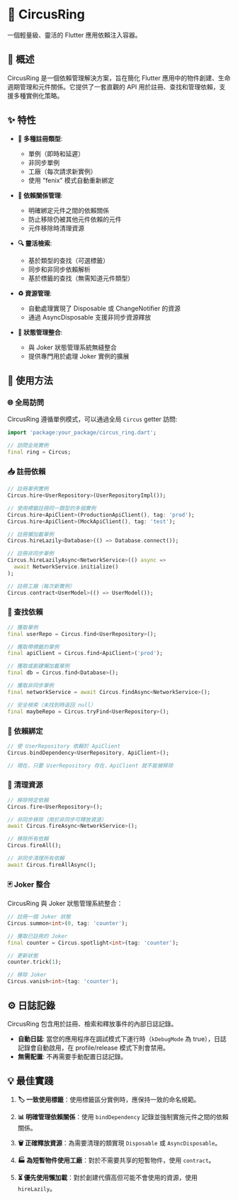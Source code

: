 # 🎪 CircusRing

一個輕量級、靈活的 Flutter 應用依賴注入容器。

## 🌟 概述

CircusRing 是一個依賴管理解決方案，旨在簡化 Flutter 應用中的物件創建、生命週期管理和元件關係。它提供了一套直觀的 API 用於註冊、查找和管理依賴，支援多種實例化策略。

## ✨ 特性

- **🧩 多種註冊類型**:
    - 單例（即時和延遲）
    - 非同步單例
    - 工廠（每次請求新實例）
    - 使用 "fenix" 模式自動重新綁定

- **🔄 依賴關係管理**:
    - 明確綁定元件之間的依賴關係
    - 防止移除仍被其他元件依賴的元件
    - 元件移除時清理資源

- **🔍 靈活檢索**:
    - 基於類型的查找（可選標籤）
    - 同步和非同步依賴解析
    - 基於標籤的查找（無需知道元件類型）

- **♻️ 資源管理**:
    - 自動處理實現了 Disposable 或 ChangeNotifier 的資源
    - 通過 AsyncDisposable 支援非同步資源釋放

- **🧠 狀態管理整合**:
    - 與 Joker 狀態管理系統無縫整合
    - 提供專門用於處理 Joker 實例的擴展

## 📝 使用方法

### 🌐 全局訪問

CircusRing 遵循單例模式，可以通過全局 `Circus` getter 訪問:

```dart
import 'package:your_package/circus_ring.dart';

// 訪問全局實例
final ring = Circus;
```

### 📥 註冊依賴

```dart
// 註冊單例實例
Circus.hire<UserRepository>(UserRepositoryImpl());

// 使用標籤註冊同一類型的多個實例
Circus.hire<ApiClient>(ProductionApiClient(), tag: 'prod');
Circus.hire<ApiClient>(MockApiClient(), tag: 'test');

// 註冊懶加載單例
Circus.hireLazily<Database>(() => Database.connect());

// 註冊非同步單例
Circus.hireLazilyAsync<NetworkService>(() async => 
  await NetworkService.initialize()
);

// 註冊工廠（每次新實例）
Circus.contract<UserModel>(() => UserModel());
```

### 🔎 查找依賴

```dart
// 獲取單例
final userRepo = Circus.find<UserRepository>();

// 獲取帶標籤的單例
final apiClient = Circus.find<ApiClient>('prod');

// 獲取或創建懶加載單例
final db = Circus.find<Database>();

// 獲取非同步單例
final networkService = await Circus.findAsync<NetworkService>();

// 安全檢索（未找到時返回 null）
final maybeRepo = Circus.tryFind<UserRepository>();
```

### 🔗 依賴綁定

```dart
// 使 UserRepository 依賴於 ApiClient
Circus.bindDependency<UserRepository, ApiClient>();

// 現在，只要 UserRepository 存在，ApiClient 就不能被移除
```

### 🧹 清理資源

```dart
// 移除特定依賴
Circus.fire<UserRepository>();

// 非同步移除（用於非同步可釋放資源）
await Circus.fireAsync<NetworkService>();

// 移除所有依賴
Circus.fireAll();

// 非同步清理所有依賴
await Circus.fireAllAsync();
```

### 🃏 Joker 整合

CircusRing 與 Joker 狀態管理系統整合：

```dart
// 註冊一個 Joker 狀態
Circus.summon<int>(0, tag: 'counter');

// 獲取已註冊的 Joker
final counter = Circus.spotlight<int>(tag: 'counter');

// 更新狀態
counter.trick(1); 

// 移除 Joker
Circus.vanish<int>(tag: 'counter');
```

## ⚙️ 日誌記錄

CircusRing 包含用於註冊、檢索和釋放事件的內部日誌記錄。

- **自動日誌**: 當您的應用程序在調試模式下運行時（`kDebugMode` 為 true），日誌記錄會自動啟用，在 profile/release 模式下則會禁用。
- **無需配置**: 不再需要手動配置日誌記錄。

## 💡 最佳實踐

1. **🏷️ 一致使用標籤**：使用標籤區分實例時，應保持一致的命名規範。

2. **📊 明確管理依賴關係**：使用 `bindDependency` 記錄並強制實施元件之間的依賴關係。

3. **🗑️ 正確釋放資源**：為需要清理的類實現 `Disposable` 或 `AsyncDisposable`。

4. **🏭 為短暫物件使用工廠**：對於不需要共享的短暫物件，使用 `contract`。

5. **⏳ 優先使用懶加載**：對於創建代價高但可能不會使用的資源，使用 `hireLazily`。